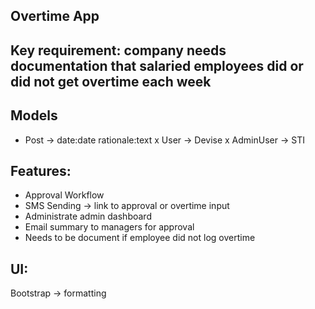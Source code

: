 ## Overtime App

## Key requirement: company needs documentation that salaried employees did or did not get overtime each week

## Models
- Post -> date:date rationale:text
x User -> Devise
x AdminUser -> STI

## Features:
- Approval Workflow
- SMS Sending -> link to approval or overtime input
- Administrate admin dashboard
- Email summary to managers for approval
- Needs to be document if employee did not log overtime

## UI:
Bootstrap -> formatting
